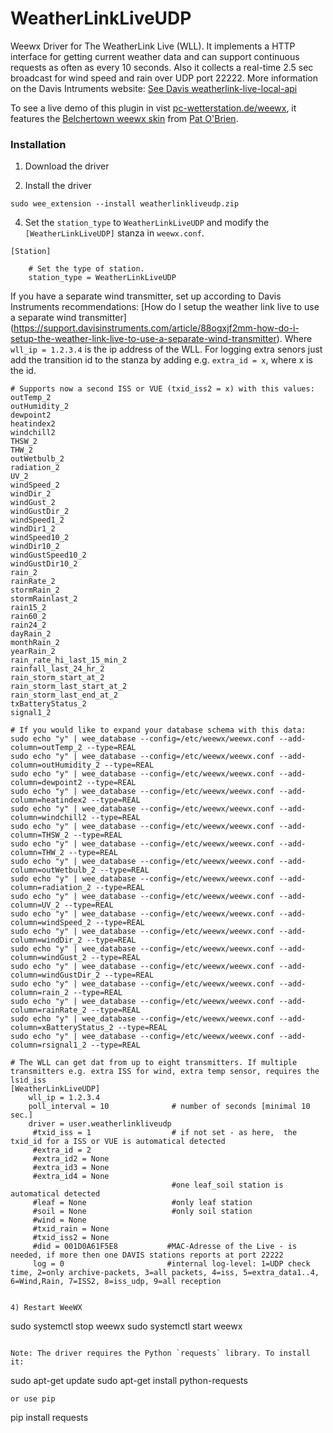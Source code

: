 # WeatherLinkLiveUDP
Weewx Driver for The WeatherLink Live (WLL). It implements a HTTP interface for getting current weather data and can support continuous requests as often as every 10 seconds.
Also it collects a real-time 2.5 sec broadcast for wind speed and rain over UDP port 22222.
More information on the Davis Intruments website: [See Davis weatherlink-live-local-api](https://weatherlink.github.io/weatherlink-live-local-api/)

To see a live demo of this plugin in vist [pc-wetterstation.de/weewx](https://www.pc-wetterstation.de/wetter/weewx), it features the [Belchertown weewx skin](https://github.com/poblabs/weewx-belchertown#belchertown-weewx-skin) from [Pat O'Brien](https://github.com/poblabs).

### Installation


1) Download the driver


2) Install the driver

```
sudo wee_extension --install weatherlinkliveudp.zip
``` 

4) Set the `station_type` to `WeatherLinkLiveUDP` and modify the `[WeatherLinkLiveUDP]` stanza in `weewx.conf`.
```
[Station]

    # Set the type of station.
    station_type = WeatherLinkLiveUDP
```
If you have a separate wind transmitter, set up according to Davis Instruments recommendations: 
[How do I setup the weather link live to use a separate wind transmitter]
(https://support.davisinstruments.com/article/88ogxjf2mm-how-do-i-setup-the-weather-link-live-to-use-a-separate-wind-transmitter).
Where `wll_ip = 1.2.3.4` is the ip address of the WLL.
For logging extra senors just add the transition id to the stanza by adding e.g. `extra_id = x`, 
where x is the id. 

```
# Supports now a second ISS or VUE (txid_iss2 = x) with this values:
outTemp_2
outHumidity_2
dewpoint2
heatindex2
windchill2
THSW_2
THW_2
outWetbulb_2
radiation_2
UV_2
windSpeed_2
windDir_2
windGust_2
windGustDir_2
windSpeed1_2
windDir1_2
windSpeed10_2
windDir10_2
windGustSpeed10_2
windGustDir10_2
rain_2
rainRate_2
stormRain_2
stormRainlast_2
rain15_2
rain60_2
rain24_2
dayRain_2
monthRain_2
yearRain_2
rain_rate_hi_last_15_min_2
rainfall_last_24_hr_2
rain_storm_start_at_2
rain_storm_last_start_at_2
rain_storm_last_end_at_2
txBatteryStatus_2
signal1_2
```

```
# If you would like to expand your database schema with this data:
sudo echo "y" | wee_database --config=/etc/weewx/weewx.conf --add-column=outTemp_2 --type=REAL
sudo echo "y" | wee_database --config=/etc/weewx/weewx.conf --add-column=outHumidity_2 --type=REAL
sudo echo "y" | wee_database --config=/etc/weewx/weewx.conf --add-column=dewpoint2 --type=REAL
sudo echo "y" | wee_database --config=/etc/weewx/weewx.conf --add-column=heatindex2 --type=REAL
sudo echo "y" | wee_database --config=/etc/weewx/weewx.conf --add-column=windchill2 --type=REAL
sudo echo "y" | wee_database --config=/etc/weewx/weewx.conf --add-column=THSW_2 --type=REAL
sudo echo "y" | wee_database --config=/etc/weewx/weewx.conf --add-column=THW_2 --type=REAL
sudo echo "y" | wee_database --config=/etc/weewx/weewx.conf --add-column=outWetbulb_2 --type=REAL
sudo echo "y" | wee_database --config=/etc/weewx/weewx.conf --add-column=radiation_2 --type=REAL
sudo echo "y" | wee_database --config=/etc/weewx/weewx.conf --add-column=UV_2 --type=REAL
sudo echo "y" | wee_database --config=/etc/weewx/weewx.conf --add-column=windSpeed_2 --type=REAL
sudo echo "y" | wee_database --config=/etc/weewx/weewx.conf --add-column=windDir_2 --type=REAL
sudo echo "y" | wee_database --config=/etc/weewx/weewx.conf --add-column=windGust_2 --type=REAL
sudo echo "y" | wee_database --config=/etc/weewx/weewx.conf --add-column=windGustDir_2 --type=REAL
sudo echo "y" | wee_database --config=/etc/weewx/weewx.conf --add-column=rain_2 --type=REAL
sudo echo "y" | wee_database --config=/etc/weewx/weewx.conf --add-column=rainRate_2 --type=REAL
sudo echo "y" | wee_database --config=/etc/weewx/weewx.conf --add-column=xBatteryStatus_2 --type=REAL
sudo echo "y" | wee_database --config=/etc/weewx/weewx.conf --add-column=rsignal1_2 --type=REAL
```
```
# The WLL can get dat from up to eight transmitters. If multiple transmitters e.g. extra ISS for wind, extra temp sensor, requires the lsid_iss
[WeatherLinkLiveUDP]
    wll_ip = 1.2.3.4
    poll_interval = 10              # number of seconds [minimal 10 sec.]
    driver = user.weatherlinkliveudp
     #txid_iss = 1                  # if not set - as here,  the txid_id for a ISS or VUE is automatical detected 
     #extra_id = 2
     #extra_id2 = None
     #extra_id3 = None
     #extra_id4 = None
                                    #one leaf_soil station is automatical detected
     #leaf = None                   #only leaf station
     #soil = None                   #only soil station
     #wind = None
     #txid_rain = None
     #txid_iss2 = None
     #did = 001D0A61F5E8           #MAC-Adresse of the Live - is needed, if more then one DAVIS stations reports at port 22222
     log = 0                       #internal log-level: 1=UDP check time, 2=only archive-packets, 3=all packets, 4=iss, 5=extra_data1..4, 6=Wind,Rain, 7=ISS2, 8=iss_udp, 9=all reception


4) Restart WeeWX

```
sudo systemctl stop weewx
sudo systemctl start weewx
```

Note: The driver requires the Python `requests` library. To install it:

```
sudo apt-get update 
sudo apt-get install python-requests
```
or use pip
```
pip install requests
```
